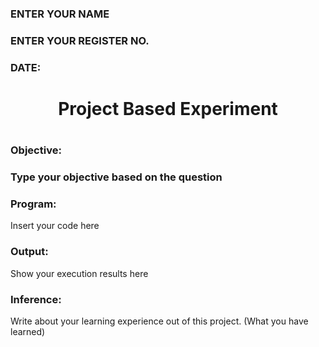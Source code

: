 <H3>ENTER YOUR NAME</H3>
<H3>ENTER YOUR REGISTER NO.</H3>
<H3>DATE:</H3>
<H1 Align="center">Project Based Experiment<H1>
<H3>Objective:<H3>
Type your objective based on the question
<H3>Program:</H3>
Insert your code here
<H3>Output:</H3>
Show your execution results here
<H3>Inference:</H3>
Write about your learning experience out of this project. (What you have learned)
